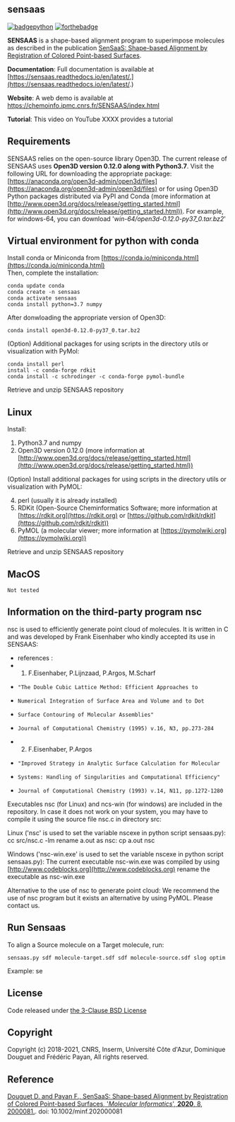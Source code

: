 ## sensaas


[![badgepython](https://forthebadge.com/images/badges/made-with-python.svg)](https://www.python.org/downloads/release/python-370/)  [![forthebadge](https://forthebadge.com/images/badges/built-with-science.svg)](https://chemoinfo.ipmc.cnrs.fr/)

**SENSAAS** is a shape-based alignment program to superimpose molecules as described in the publication [SenSaaS: Shape-based Alignment by Registration of Colored Point-based Surfaces](https://onlinelibrary.wiley.com/doi/full/10.1002/minf.202000081).

**Documentation**: Full documentation is available at [https://sensaas.readthedocs.io/en/latest/.](https://sensaas.readthedocs.io/en/latest/.)

**Website**: A web demo is available at https://chemoinfo.ipmc.cnrs.fr/SENSAAS/index.html

**Tutorial**: This video on YouTube XXXX provides a tutorial


## Requirements

SENSAAS relies on the open-source library Open3D. The current release of SENSAAS uses **Open3D version 0.12.0 along with Python3.7**. Visit the following URL for downloading the appropriate package: [https://anaconda.org/open3d-admin/open3d/files](https://anaconda.org/open3d-admin/open3d/files) or for using Open3D Python packages distributed via PyPI and Conda (more information at [http://www.open3d.org/docs/release/getting_started.html](http://www.open3d.org/docs/release/getting_started.html)). For example, for windows-64, you can download '*win-64/open3d-0.12.0-py37_0.tar.bz2*'


## Virtual environment for python with conda

Install conda or Miniconda from [https://conda.io/miniconda.html](https://conda.io/miniconda.html)  
Then, complete the installation:

	conda update conda
	conda create -n sensaas
	conda activate sensaas
	conda install python=3.7 numpy
 
 After donwloading the appropriate version of Open3D:
  
 	conda install open3d-0.12.0-py37_0.tar.bz2

(Option) Additional packages for using scripts in the directory utils or visualization with PyMol:

  	conda install perl
  	install -c conda-forge rdkit
  	conda install -c schrodinger -c conda-forge pymol-bundle
  
Retrieve and unzip SENSAAS repository

## Linux

Install:

1. Python3.7 and numpy
2. Open3D version 0.12.0 (more information at [http://www.open3d.org/docs/release/getting_started.html](http://www.open3d.org/docs/release/getting_started.html))

(Option) Install additional packages for using scripts in the directory utils or visualization with PyMOL:

4. perl (usually it is already installed)
5. RDKit (Open-Source Cheminformatics Software; more information at [https://rdkit.org](https://rdkit.org) or [https://github.com/rdkit/rdkit](https://github.com/rdkit/rdkit))
6. PyMOL (a molecular viewer; more information at [https://pymolwiki.org](https://pymolwiki.org))
  
Retrieve and unzip SENSAAS repository

## MacOS

	Not tested

## Information on the third-party program nsc
nsc is used to efficiently generate point cloud of molecules. It is written in C and was developed by Frank Eisenhaber who kindly accepted its use in SENSAAS:
   *  references :
   *  1. F.Eisenhaber, P.Lijnzaad, P.Argos, M.Scharf
   *     "The Double Cubic Lattice Method: Efficient Approaches to
   *     Numerical Integration of Surface Area and Volume and to Dot
   *     Surface Contouring of Molecular Assemblies"
   *     Journal of Computational Chemistry (1995) v.16, N3, pp.273-284
   *  2. F.Eisenhaber, P.Argos
   *     "Improved Strategy in Analytic Surface Calculation for Molecular
   *     Systems: Handling of Singularities and Computational Efficiency"
   *     Journal of Computational Chemistry (1993) v.14, N11, pp.1272-1280

Executables nsc (for Linux) and ncs-win (for windows) are included in the repository. In case it does not work on your system, you may have to compile it using the source file nsc.c in directory src:

Linux ('nsc' is used to set the variable nscexe in python script sensaas.py):
	cc src/nsc.c -lm
rename a.out as nsc:
	cp a.out nsc
	
Windows ('nsc-win.exe' is used to set the variable nscexe in python script sensaas.py):
The current executable nsc-win.exe was compiled by using [http://www.codeblocks.org](http://www.codeblocks.org)
rename the executable as nsc-win.exe

Alternative to the use of nsc to generate point cloud:
We recommend the use of nsc program but it exists an alternative by using PyMOL. Please contact us.

## Run Sensaas
To align a Source molecule on a Target molecule, run:
	
	sensaas.py sdf molecule-target.sdf sdf molecule-source.sdf slog optim
Example:
	se

## License
Code released under [the 3-Clause BSD License](https://opensource.org/licenses/BSD-3-Clause)

## Copyright
Copyright (c) 2018-2021, CNRS, Inserm, Université Côte d'Azur, Dominique Douguet and Frédéric Payan, All rights reserved.

## Reference
[Douguet D. and Payan F., SenSaaS: Shape-based Alignment by Registration of Colored Point-based Surfaces,
   '*Molecular Informatics*', **2020**, 8, 2000081.](https://onlinelibrary.wiley.com/doi/full/10.1002/minf.202000081). doi: 10.1002/minf.202000081
   
